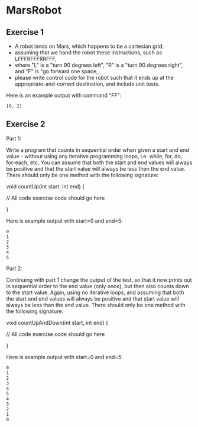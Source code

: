 # MarsRobot

## Exercise 1

- A robot lands on Mars, which happens to be a cartesian grid; 
- assuming that we hand the robot these instructions, such as LFFFRFFFRRFFF, 
- where "L" is a "turn 90 degrees left", "R" is a "turn 90 degrees right", and "F" is "go forward one space, 
- please write control code for the robot such that it ends up at the appropriate-and-correct destination, and include unit tests.

Here is an example output with command "FF":
````
[0, 2]
````
## Exercise 2

 

Part 1:

Write a program that counts in sequential order when given a start and end value - without using any iterative programming loops, i.e. while, for, do, for-each, etc. You can assume that both the start and end values will always be positive and that the start value will always be less then the end value. There should only be one method with the following signature:

void countUp(int start, int end) {

// All code exercise code should go here

}

Here is example output with start=0 and end=5:
````
0
1
2
3
4
5
````
 

Part 2:

Continuing with part 1 change the output of the test, so that it now prints out in sequential order to the end value (only once), but then also counts down to the start value. Again, using no iterative loops, and assuming that both the start and end values will always be positive and that start value will always be less than the end value. There should only be one method with the following signature:

 

void countUpAndDown(int start, int end) {

// All code exercise code should go here

}

Here is example output with start=0 and end=5:
````
0
1
2
3
4
5
4
3
2
1
0
````

